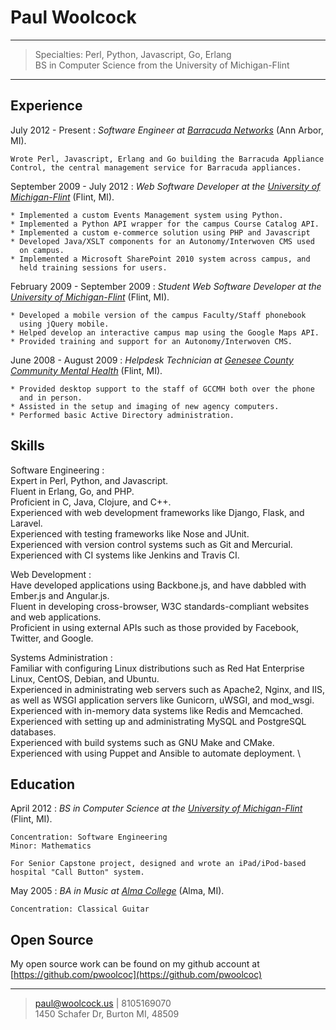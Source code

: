 # Paul Woolcock

----

> Specialties: Perl, Python, Javascript, Go, Erlang \
> BS in Computer Science from the University of Michigan-Flint

----

## Experience

July 2012 - Present
:   *Software Engineer at [Barracuda Networks](http://www.barracuda.com)*
    (Ann Arbor, MI).

    Wrote Perl, Javascript, Erlang and Go building the Barracuda Appliance
    Control, the central management service for Barracuda appliances.

September 2009 - July 2012
:   *Web Software Developer at the [University of
    Michigan-Flint](http://www.umflint.edu)*
    (Flint, MI).

    * Implemented a custom Events Management system using Python.
    * Implemented a Python API wrapper for the campus Course Catalog API.
    * Implemented a custom e-commerce solution using PHP and Javascript
    * Developed Java/XSLT components for an Autonomy/Interwoven CMS used
      on campus.
    * Implemented a Microsoft SharePoint 2010 system across campus, and
      held training sessions for users.  

February 2009 - September 2009
:   *Student Web Software Developer at the [University of
    Michigan-Flint](http://www.umflint.edu)*
    (Flint, MI).

    * Developed a mobile version of the campus Faculty/Staff phonebook
      using jQuery mobile.
    * Helped develop an interactive campus map using the Google Maps API.
    * Provided training and support for an Autonomy/Interwoven CMS.  

June 2008 - August 2009
:   *Helpdesk Technician at [Genesee County Community Mental
    Health](http://gencmh.org)*
    (Flint, MI).

    * Provided desktop support to the staff of GCCMH both over the phone
      and in person.
    * Assisted in the setup and imaging of new agency computers.
    * Performed basic Active Directory administration.  

## Skills

Software Engineering
:   
    Expert in Perl, Python, and Javascript.  \
    Fluent in Erlang, Go, and PHP.  \
    Proficient in C, Java, Clojure, and C++.  \
    Experienced with web development frameworks like Django, Flask, and
    Laravel.  \
    Experienced with testing frameworks like Nose and JUnit.  \
    Experienced with version control systems such as Git and Mercurial.  \
    Experienced with CI systems like Jenkins and Travis CI.

Web Development
:   
    Have developed applications using Backbone.js, and have dabbled with
    Ember.js and Angular.js.  \
    Fluent in developing cross-browser, W3C standards-compliant websites
    and web applications.  \
    Proficient in using external APIs such as those provided by
    Facebook, Twitter, and Google.

Systems Administration
:   
    Familiar with configuring Linux distributions such as Red Hat
    Enterprise Linux, CentOS, Debian, and Ubuntu.  \
    Experienced in administrating web servers such as Apache2, Nginx,
    and IIS, as well as WSGI application servers like Gunicorn, uWSGI,
    and mod_wsgi.  \
    Experienced with in-memory data systems like Redis and Memcached.
    Experienced with setting up and administrating MySQL and PostgreSQL
    databases.  \
    Experienced with build systems such as GNU Make and CMake.  \
    Experienced with using Puppet and Ansible to automate deployment.  \

## Education

April 2012
:   *BS in Computer Science at the [University of
    Michigan-Flint](http://www.umflint.edu/)*
    (Flint, MI).

    Concentration: Software Engineering  
    Minor: Mathematics  

    For Senior Capstone project, designed and wrote an iPad/iPod-based
    hospital "Call Button" system.

May 2005
:   *BA in Music at [Alma College](http://www.alma.edu/)*
    (Alma, MI).

    Concentration: Classical Guitar  

## Open Source

My open source work can be found on my github account at
[https://github.com/pwoolcoc](https://github.com/pwoolcoc)

----

> <paul@woolcock.us> | 8105169070 \
> 1450 Schafer Dr, Burton MI, 48509

